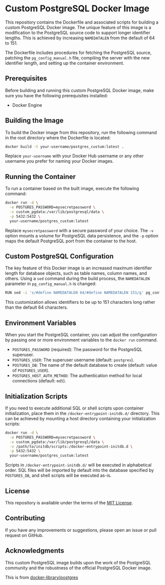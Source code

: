 # Custom PostgreSQL Docker Image

This repository contains the Dockerfile and associated scripts for building a custom PostgreSQL Docker image. The unique feature of this image is a modification to the PostgreSQL source code to support longer identifier lengths. This is achieved by increasing `NAMEDATALEN` from the default of 64 to 151.

The Dockerfile includes procedures for fetching the PostgreSQL source, patching the `pg_config_manual.h` file, compiling the server with the new identifier length, and setting up the container environment.

## Prerequisites

Before building and running this custom PostgreSQL Docker image, make sure you have the following prerequisites installed:
- Docker Engine

## Building the Image

To build the Docker image from this repository, run the following command in the root directory where the Dockerfile is located:

```sh
docker build -t your-username/postgres_custum:latest .
```

Replace `your-username` with your Docker Hub username or any other username you prefer for naming your Docker images.

## Running the Container

To run a container based on the built image, execute the following command:

```sh
docker run -d \
  -e POSTGRES_PASSWORD=mysecretpassword \
  -v custom_pgdata:/var/lib/postgresql/data \
  -p 5432:5432 \
  your-username/postgres_custum:latest
```

Replace `mysecretpassword` with a secure password of your choice. The `-v` option mounts a volume for PostgreSQL data persistence, and the `-p` option maps the default PostgreSQL port from the container to the host.

## Custom PostgreSQL Configuration

The key feature of this Docker image is an increased maximum identifier length for database objects, such as table names, column names, and others. Using a `sed` command during the build process, the `NAMEDATALEN` parameter in `pg_config_manual.h` is changed:

```sh
RUN sed -i 's/#define NAMEDATALEN 64/#define NAMEDATALEN 151/g' pg_config_manual.h
```

This customization allows identifiers to be up to 151 characters long rather than the default 64 characters.

## Environment Variables

When you start the PostgreSQL container, you can adjust the configuration by passing one or more environment variables to the `docker run` command.

- `POSTGRES_PASSWORD` (required): The password for the PostgreSQL superuser.
- `POSTGRES_USER`: The superuser username (default: `postgres`).
- `POSTGRES_DB`: The name of the default database to create (default: value of `POSTGRES_USER`).
- `POSTGRES_HOST_AUTH_METHOD`: The authentication method for local connections (default: `md5`).

## Initialization Scripts

If you need to execute additional SQL or shell scripts upon container initialization, place them in the `/docker-entrypoint-initdb.d/` directory. This can be achieved by mounting a host directory containing your initialization scripts:

```sh
docker run -d \
  -e POSTGRES_PASSWORD=mysecretpassword \
  -v custom_pgdata:/var/lib/postgresql/data \
  -v /path/to/initdb/scripts:/docker-entrypoint-initdb.d \
  -p 5432:5432 \
  your-username/postgres_custum:latest
```

Scripts in `/docker-entrypoint-initdb.d/` will be executed in alphabetical order. SQL files will be imported by default into the database specified by `POSTGRES_DB`, and shell scripts will be executed as-is.

## License

This repository is available under the terms of the [MIT License](LICENSE).

## Contributing

If you have any improvements or suggestions, please open an issue or pull request on GitHub.

## Acknowledgments

This custom PostgreSQL image builds upon the work of the PostgreSQL community and the robustness of the official PostgreSQL Docker image.


This is from [docker-library/postgres](https://github.com/docker-library/postgres/tree/d416768b1a7f03919b9cf0fef6adc9dcad937888/16/bookworm)